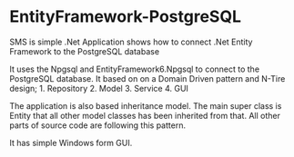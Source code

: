 # EntityFramework-PostgreSQL 

SMS is simple .Net Application shows how to connect .Net Entity Framework to the PostgreSQL database

It uses the Npgsql and EntityFramework6.Npgsql to connect to the PostgreSQL database. It based on on a Domain Driven pattern and N-Tire design;
	1. Repository
	2. Model
	3. Service
	4. GUI
	
The application is also based inheritance model. The main super class is Entity that all other model classes has been inherited from that. All other parts of source code are following this pattern.
	
It has simple Windows form GUI. 